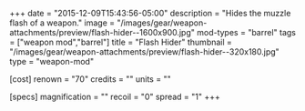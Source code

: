 +++
date = "2015-12-09T15:43:56-05:00"
description = "Hides the muzzle flash of a weapon."
image = "/images/gear/weapon-attachments/preview/flash-hider--1600x900.jpg"
mod-types = "barrel"
tags = ["weapon mod","barrel"]
title = "Flash Hider"
thumbnail = "/images/gear/weapon-attachments/preview/flash-hider--320x180.jpg"
type = "weapon-mod"

[cost]
  renown = "70"
  credits = ""
  units = ""

[specs]
  magnification = ""
  recoil = "0"
  spread = "1"
+++
